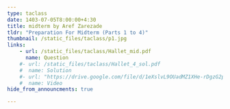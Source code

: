 ```yaml
---
type: taclass
date: 1403-07-05T8:00:00+4:30
title: midterm by Aref Zarezade
tldr: "Preparation For Midterm (Parts 1 to 4)"
thumbnail: /static_files/taclass/p1.jpg
links: 
    - url: /static_files/taclass/Hallet_mid.pdf
      name: Question
    #- url: /static_files/taclass/Hallet_4_sol.pdf
    #  name: Solution  
    #- url: "https://drive.google.com/file/d/1eXslvL9OUadMZ1XHe-rDgzG2p-2ZuWw3/view?usp=sharing"
    #  name: Video
hide_from_announcments: true

---
```

